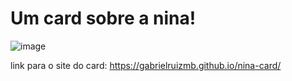 # Um card sobre a nina!

![image](https://user-images.githubusercontent.com/105463724/192192540-d632bc4b-82be-4839-b764-2fb3bf632020.png)

link para o site do card: https://gabrielruizmb.github.io/nina-card/
